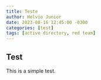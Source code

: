 ```yaml
---
title: Teste
author: Helvio Junior
date: 2023-08-16 12:45:00 -0300
categories: [test]
tags: [active directory, red team]
---
```


## **Test**

This is a simple test.

